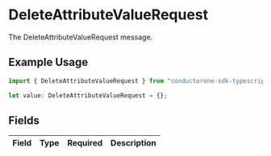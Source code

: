 # DeleteAttributeValueRequest

The DeleteAttributeValueRequest message.

## Example Usage

```typescript
import { DeleteAttributeValueRequest } from "conductorone-sdk-typescript/sdk/models/shared";

let value: DeleteAttributeValueRequest = {};
```

## Fields

| Field       | Type        | Required    | Description |
| ----------- | ----------- | ----------- | ----------- |